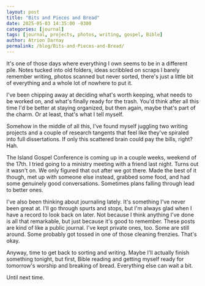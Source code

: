 ```yaml
---
layout: post
title: "Bits and Pieces and Bread"
date: 2025-05-03 14:35:00 -0300
categories: [journal]
tags: [journal, projects, photos, writing, gospel, Bible]
author: Atrion Darnay
permalink: /blog/Bits-and-Pieces-and-Bread/
---
```


It's one of those days where everything I own seems to be in a different pile. Notes tucked into old folders, ideas scribbled on scraps I barely remember writing, photos scanned but never sorted, there's just a little bit of everything and a whole lot of nowhere to put it.

I've been chipping away at deciding what's worth keeping, what needs to be worked on, and what's finally ready for the trash. You'd think after all this time I'd be better at staying organized, but then again, maybe that's part of the charm. Or at least, that's what I tell myself.

Somehow in the middle of all this, I've found myself juggling two writing projects and a couple of research tangents that feel like they've spiraled into full dissertations. If only this scattered brain could pay the bills, right? Hah.

The Island Gospel Conference is coming up in a couple weeks, weekend of the 17th. I tried going to a ministry meeting with a friend last night. Turns out it wasn't on. We only figured that out after we got there. Made the best of it though, met up with someone else instead, grabbed some food, and had some genuinely good conversations. Sometimes plans falling through lead to better ones.

I've also been thinking about journaling lately. It's something I've never been great at. I'll go through spurts and stops, but I'm always glad when I have a record to look back on later. Not because I think anything I've done is all that remarkable, but just because it's good to remember. These posts are kind of like a public journal. I've kept private ones, too. Some are still around. Some probably got tossed in one of those cleaning frenzies. That's okay.

Anyway, time to get back to sorting and writing. Maybe I'll actually finish something tonight, but first, Bible reading and getting myself ready for tomorrow's worship and breaking of bread. Everything else can wait a bit.

Until next time.